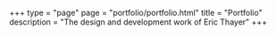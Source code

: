 +++
type = "page"
page = "portfolio/portfolio.html"
title = "Portfolio"
description = "The design and development work of Eric Thayer"
+++

